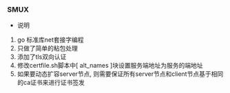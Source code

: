 ### SMUX

- 说明
1. go 标准库net套接字编程
2. 只做了简单的粘包处理
3. 添加了tls双向认证
4. 修改certfile.sh脚本中[ alt_names ]块设置服务端地址为服务的端地址
5. 如果要动态扩容server节点, 则需要保证所有server节点和client节点基于相同的ca证书来进行证书签发